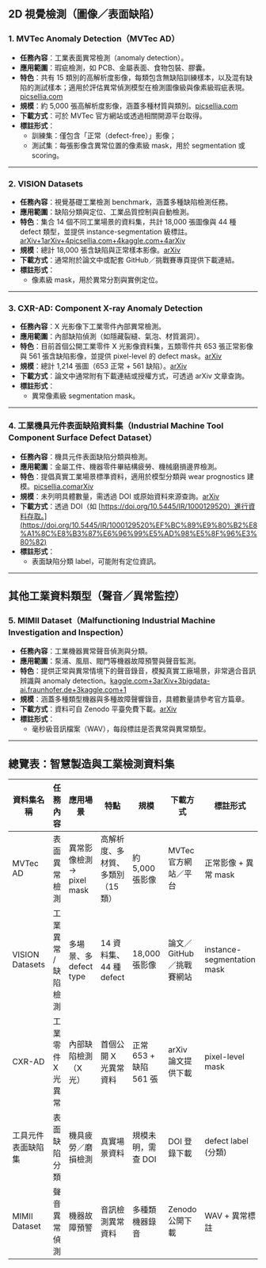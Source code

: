 
## 2D 視覺檢測（圖像／表面缺陷）

### 1. MVTec Anomaly Detection（MVTec AD）

- **任務內容**：工業表面異常檢測（anomaly detection）。
- **應用範圍**：瑕疵檢測，如 PCB、金屬表面、食物包裝、膠囊。
- **特色**：共有 15 類別的高解析度影像，每類包含無缺陷訓練樣本，以及混有缺陷的測試樣本；適用於評估異常偵測模型在檢測圖像級與像素級瑕疵表現。[picsellia.com](https://www.picsellia.com/post/manufacturing-datasets?utm_source=chatgpt.com)
- **規模**：約 5,000 張高解析度影像，涵蓋多種材質與類別。[picsellia.com](https://www.picsellia.com/post/manufacturing-datasets?utm_source=chatgpt.com)
- **下載方式**：可於 MVTec 官方網站或透過相關開源平台取得。
- **標註形式**：
    - 訓練集：僅包含「正常（defect-free）」影像；
    - 測試集：每張影像含異常位置的像素級 mask，用於 segmentation 或 scoring。

---

### 2. VISION Datasets

- **任務內容**：視覺基礎工業檢測 benchmark，涵蓋多種缺陷檢測任務。
- **應用範圍**：缺陷分類與定位、工業品質控制與自動檢測。
- **特色**：集合 14 個不同工業場景的資料集，共計 18,000 張圖像與 44 種 defect 類型，並提供 instance-segmentation 級標註。[arXiv+1](https://arxiv.org/abs/2505.03412?utm_source=chatgpt.com)[arXiv+4picsellia.com+4kaggle.com+4](https://www.picsellia.com/post/manufacturing-datasets?utm_source=chatgpt.com)[arXiv](https://arxiv.org/abs/2306.07890?utm_source=chatgpt.com)
- **規模**：總計 18,000 張含缺陷與正常樣本影像。[arXiv](https://arxiv.org/abs/2306.07890?utm_source=chatgpt.com)
- **下載方式**：通常附於論文中或配套 GitHub／挑戰賽專頁提供下載連結。
- **標註形式**：
    - 像素級 mask，用於異常分割與實例定位。

---

### 3. CXR-AD: Component X-ray Anomaly Detection

- **任務內容**：X 光影像下工業零件內部異常檢測。
- **應用範圍**：內部缺陷偵測（如隱藏裂縫、氣泡、材質漏洞）。
- **特色**：目前首個公開工業零件 X 光影像資料集，五類零件共 653 張正常影像與 561 張含缺陷影像，並提供 pixel-level 的 defect mask。[arXiv](https://arxiv.org/abs/2505.03412?utm_source=chatgpt.com)
- **規模**：總計 1,214 張圖（653 正常 + 561 缺陷）。[arXiv](https://arxiv.org/abs/2505.03412?utm_source=chatgpt.com)
- **下載方式**：論文中通常附有下載連結或授權方式，可透過 arXiv 文章查詢。
- **標註形式**：
    - 異常像素級 segmentation mask。

---

### 4. 工業機具元件表面缺陷資料集（Industrial Machine Tool Component Surface Defect Dataset）

- **任務內容**：機具元件表面缺陷分類與檢測。
- **應用範圍**：金屬工件、機器零件畢結構疲勞、機械磨損邊界檢測。
- **特色**：提倡真實工業場景標準資料，適用於模型分類與 wear prognostics 建模。[picsellia.com](https://www.picsellia.com/post/manufacturing-datasets?utm_source=chatgpt.com)[arXiv](https://arxiv.org/abs/2103.13003?utm_source=chatgpt.com)
- **規模**：未列明具體數量，需透過 DOI 或原始資料來源查詢。[arXiv](https://arxiv.org/abs/2103.13003?utm_source=chatgpt.com)
- **下載方式**：透過 DOI（如 [https://doi.org/10.5445/IR/1000129520）進行資料存取。](https://doi.org/10.5445/IR/1000129520%EF%BC%89%E9%80%B2%E8%A1%8C%E8%B3%87%E6%96%99%E5%AD%98%E5%8F%96%E3%80%82)
- **標註形式**：
    - 表面缺陷分類 label，可能附有定位資訊。

---

## 其他工業資料類型（聲音／異常監控）

### 5. MIMII Dataset（Malfunctioning Industrial Machine Investigation and Inspection）

- **任務內容**：工業機器異常聲音偵測與分類。
- **應用範圍**：泵浦、風扇、閥門等機器故障預警與聲音監測。
- **特色**：提供正常與異常情境下的聲音錄音，模擬真實工廠場景，非常適合音訊辨識與 anomaly detection。[kaggle.com+3arXiv+3bigdata-ai.fraunhofer.de+3](https://arxiv.org/abs/2103.13003?utm_source=chatgpt.com)[kaggle.com+1](https://www.kaggle.com/datasets/yidazhang07/bridge-cracks-image?utm_source=chatgpt.com)
- **規模**：涵蓋多種類型機器與多種故障聲響錄音，具體數量請參考官方篇章。
- **下載方式**：資料可自 Zenodo 平臺免費下載。[arXiv](https://arxiv.org/abs/1909.09347?utm_source=chatgpt.com)
- **標註形式**：
    - 毫秒級音訊檔案（WAV），每段標註是否異常與異常類型。

---

## 總覽表：智慧製造與工業檢測資料集

|資料集名稱|任務內容|應用場景|特點|規模|下載方式|標註形式|
|---|---|---|---|---|---|---|
|MVTec AD|表面異常檢測|異常影像檢測 → pixel mask|高解析度、多材質、多類別（15 類）|約 5,000 張影像|MVTec 官方網站／平台|正常影像 + 異常 mask|
|VISION Datasets|工業異常 / 缺陷檢測|多場景、多 defect type|14 資料集、44 種 defect|18,000 張影像|論文／GitHub／挑戰賽網站|instance-segmentation mask|
|CXR-AD|工業零件 X 光異常|內部缺陷檢測（X 光）|首個公開 X 光異常資料|正常 653 + 缺陷 561 張|arXiv 論文提供下載|pixel-level mask|
|工具元件表面缺陷集|表面缺陷分類|機具疲勞／磨損檢測|真實場景資料|規模未明，需查 DOI|DOI 登錄下載|defect label (分類)|
|MIMII Dataset|聲音異常偵測|機器故障預警|音訊檢測異常資料|多種類機器錄音|Zenodo 公開下載|WAV + 異常標註|